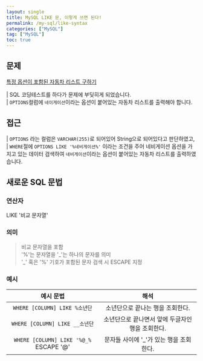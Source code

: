 ```yaml
---
layout: single
title: MySQL LIKE 문, 이렇게 쓰면 된다!
permalink: /my-sql/like-syntax
categories: ["MySQL"]
tag: ["MySQL"]
toc: true
---
```


## 문제

[특정 옵션이 포함된 자동차 리스트 구하기](https://school.programmers.co.kr/learn/courses/30/lessons/157343)

| SQL 코딩테스트를 하다가 문제에 부딪히게 되었습니다.  
| `OPTIONS`컬럼에 `네이게이션`이라는 옵션이 붙어있는 자동차 리스트를 출력해야 합니다.

## 접근

| `OPTIONS` 라는 컬럼은 `VARCHAR(255)`로 되어있어 String으로 되어있다고 판단하였고,  
| `WHERE`절에 `OPTIONS LIKE '%네비게이션%'` 이라는 조건을 주어 네비게이션 옵션을 가지고 있는 데이터 검색하여 `네비게이션`이라는 옵션이 붙어있는 자동차 리스트를 출력하였습니다.

## 새로운 SQL 문법

### 연산자

LIKE '비교 문자열'

### 의미

> 비교 문자열을 포함  
> '%'는 문자열을 '\_'는 하나의 문자를 의미  
> '\_' 혹은 '%' 기호가 포함된 문자 검색 시 ESCAPE 지정

### 예시

|               예시 문법                |                       해석                       |
| :------------------------------------: | :----------------------------------------------: |
|     `WHERE [COLUMN] LIKE %소년단`      |         소년단으로 끝나는 행을 조회한다.         |
|     `WHERE [COLUMN] LIKE __소년단`     | 소년단으로 끝나면서 앞에 두글자인 행을 조회한다. |
| `WHERE [COLUMN] LIKE '%@_%` ESCAPE '@' |     문자들 사이에 '\_'가 있는 행을 조회한다.     |
